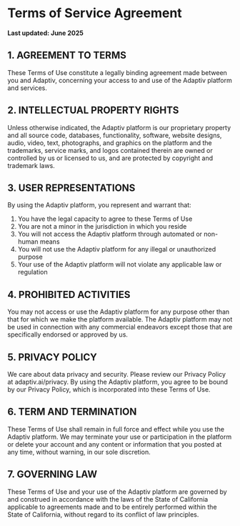 # Terms of Service Agreement

**Last updated: June 2025**

## 1. AGREEMENT TO TERMS

These Terms of Use constitute a legally binding agreement made between you and Adaptiv, concerning your access to and use of the Adaptiv platform and services.

## 2. INTELLECTUAL PROPERTY RIGHTS

Unless otherwise indicated, the Adaptiv platform is our proprietary property and all source code, databases, functionality, software, website designs, audio, video, text, photographs, and graphics on the platform and the trademarks, service marks, and logos contained therein are owned or controlled by us or licensed to us, and are protected by copyright and trademark laws.

## 3. USER REPRESENTATIONS

By using the Adaptiv platform, you represent and warrant that:
1. You have the legal capacity to agree to these Terms of Use
2. You are not a minor in the jurisdiction in which you reside
3. You will not access the Adaptiv platform through automated or non-human means
4. You will not use the Adaptiv platform for any illegal or unauthorized purpose
5. Your use of the Adaptiv platform will not violate any applicable law or regulation

## 4. PROHIBITED ACTIVITIES

You may not access or use the Adaptiv platform for any purpose other than that for which we make the platform available. The Adaptiv platform may not be used in connection with any commercial endeavors except those that are specifically endorsed or approved by us.

## 5. PRIVACY POLICY

We care about data privacy and security. Please review our Privacy Policy at adaptiv.ai/privacy. By using the Adaptiv platform, you agree to be bound by our Privacy Policy, which is incorporated into these Terms of Use.

## 6. TERM AND TERMINATION

These Terms of Use shall remain in full force and effect while you use the Adaptiv platform. We may terminate your use or participation in the platform or delete your account and any content or information that you posted at any time, without warning, in our sole discretion.

## 7. GOVERNING LAW

These Terms of Use and your use of the Adaptiv platform are governed by and construed in accordance with the laws of the State of California applicable to agreements made and to be entirely performed within the State of California, without regard to its conflict of law principles.
